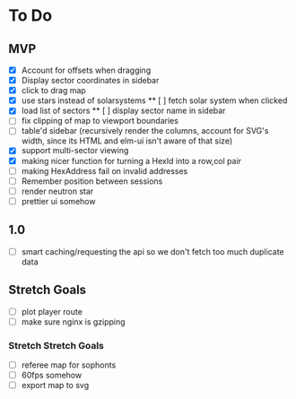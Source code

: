 # To Do

## MVP
* [X] Account for offsets when dragging
* [X] Display sector coordinates in sidebar
* [X] click to drag map
* [X] use stars instead of solarsystems
** [ ] fetch solar system when clicked
* [X] load list of sectors
** [ ] display sector name in sidebar
* [ ] fix clipping of map to viewport boundaries
* [ ] table'd sidebar (recursively render the columns, account for SVG's width, since its HTML and elm-ui isn't aware of that size)
* [X] support multi-sector viewing
* [X] making nicer function for turning a HexId into a row,col pair
* [ ] making HexAddress fail on invalid addresses
* [ ] Remember position between sessions
* [ ] render neutron star
* [ ] prettier ui somehow

## 1.0
* [ ] smart caching/requesting the api so we don't fetch too much duplicate data

## Stretch Goals
* [ ] plot player route
* [ ] make sure nginx is gzipping

### Stretch Stretch Goals

* [ ] referee map for sophonts
* [ ] 60fps somehow
* [ ] export map to svg
